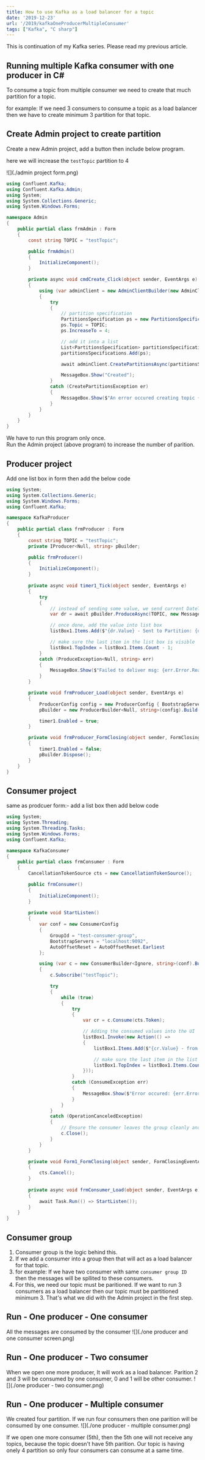 ```yaml
---
title: How to use Kafka as a load balancer for a topic
date: '2019-12-23'
url: '/2019/kafkaOneProducerMultipleConsumer'
tags: ["Kafka", "C sharp"]
---
```


This is continuation of my Kafka series. Please read my previous article.

## Running multiple Kafka consumer with one producer in C#

To consume a topic from multiple consumer we need to create that much partition for a topic.

for example:
If we need 3 consumers to consume a topic as a load balancer then we have to create minimum 3 partition for that topic.

## Create Admin project to create partition

Create a new Admin project, add a button then include below program.

here we will increase the `testTopic` partition to 4

![](./admin project form.png)

```CS
using Confluent.Kafka;
using Confluent.Kafka.Admin;
using System;
using System.Collections.Generic;
using System.Windows.Forms;

namespace Admin
{
    public partial class frmAdmin : Form
    {
        const string TOPIC = "testTopic";

        public frmAdmin()
        {
            InitializeComponent();
        }

        private async void cmdCreate_Click(object sender, EventArgs e)
        {
            using (var adminClient = new AdminClientBuilder(new AdminClientConfig { BootstrapServers = "localhost:9092" }).Build())
            {
                try
                {
                    // partition specification
                    PartitionsSpecification ps = new PartitionsSpecification();
                    ps.Topic = TOPIC;
                    ps.IncreaseTo = 4;

                    // add it into a list
                    List<PartitionsSpecification> partitionsSpecifications = new List<PartitionsSpecification>();
                    partitionsSpecifications.Add(ps);

                    await adminClient.CreatePartitionsAsync(partitionsSpecifications);

                    MessageBox.Show("Created");
                }
                catch (CreatePartitionsException er)
                {
                    MessageBox.Show($"An error occured creating topic {er.Results[0].Topic}: {er.Results[0].Error.Reason}");
                }
            }
        }
    }
}
```
We have to run this program only once.  
Run the Admin project (above program) to increase the number of parition.

## Producer project

Add one list box in form then add the below code

```CS
using System;
using System.Collections.Generic;
using System.Windows.Forms;
using Confluent.Kafka;

namespace KafkaProducer
{
    public partial class frmProducer : Form
    {
        const string TOPIC = "testTopic";
        private IProducer<Null, string> pBuilder;

        public frmProducer()
        {
            InitializeComponent();
        }
        
        private async void timer1_Tick(object sender, EventArgs e)
        {
            try
            {
                // instead of sending some value, we send current DateTime as value
                var dr = await pBuilder.ProduceAsync(TOPIC, new Message<Null, string> { Value = DateTime.Now.ToLongTimeString() });

                // once done, add the value into list box
                listBox1.Items.Add($"{dr.Value} - Sent to Partition: {dr.Partition.Value}");

                // make sure the last item in the list box is visible
                listBox1.TopIndex = listBox1.Items.Count - 1;
            }
            catch (ProduceException<Null, string> err)
            {
                MessageBox.Show($"Failed to deliver msg: {err.Error.Reason}");
            }
        }

        private void frmProducer_Load(object sender, EventArgs e)
        {
            ProducerConfig config = new ProducerConfig { BootstrapServers = "localhost:9092" };
            pBuilder = new ProducerBuilder<Null, string>(config).Build();

            timer1.Enabled = true;
        }

        private void frmProducer_FormClosing(object sender, FormClosingEventArgs e)
        {
            timer1.Enabled = false;
            pBuilder.Dispose();
        }
    }
}
```

## Consumer project

same as prodcuer form:- add a list box then add below code

```CS
using System;
using System.Threading;
using System.Threading.Tasks;
using System.Windows.Forms;
using Confluent.Kafka;

namespace KafkaConsumer
{
    public partial class frmConsumer : Form
    {
        CancellationTokenSource cts = new CancellationTokenSource();

        public frmConsumer()
        {
            InitializeComponent();
        }
        
        private void StartListen()
        {
            var conf = new ConsumerConfig
            {
                GroupId = "test-consumer-group",
                BootstrapServers = "localhost:9092",
                AutoOffsetReset = AutoOffsetReset.Earliest
            };

            using (var c = new ConsumerBuilder<Ignore, string>(conf).Build())
            {
                c.Subscribe("testTopic");

                try
                {
                    while (true)
                    {
                        try
                        {
                            var cr = c.Consume(cts.Token);

                            // Adding the consumed values into the UI
                            listBox1.Invoke(new Action(() =>
                            {
                                listBox1.Items.Add($"{cr.Value} - from Partition: {cr.Partition.Value}" );

                                // make sure the last item in the list box is visible
                                listBox1.TopIndex = listBox1.Items.Count - 1;
                            }));
                        }
                        catch (ConsumeException err)
                        {
                            MessageBox.Show($"Error occured: {err.Error.Reason}");
                        }
                    }
                }
                catch (OperationCanceledException)
                {
                    // Ensure the consumer leaves the group cleanly and final offsets are committed.
                    c.Close();
                }
            }
        }

        private void Form1_FormClosing(object sender, FormClosingEventArgs e)
        {
            cts.Cancel();
        }
        
        private async void frmConsumer_Load(object sender, EventArgs e)
        {
            await Task.Run(() => StartListen());
        }
    }
}
```

## Consumer group
1. Consumer group is the logic behind this.
2. If we add a consumer into a group then that will act as a load balancer for that topic.
3. for example: If we have two consumer with same `consumer group ID` then the messages will be spllited to these consumers. 
4. For this, we need our topic must be paritioned. If we want to run 3 consumers as a load balancer then our topic must be partitioned minimum 3. That's what we did with the Admin project in the first step.

## Run - One producer - One consumer
All the messages are consumed by the consumer
![](./one producer and one consumer screen.png)

## Run - One producer - Two consumer
When we open one more producer, It will work as a load balancer. Parition 2 and 3 will be consumed by one consumer, 0 and 1 will be other consumer.
![](./one producer - two consumer.png)

## Run - One producer - Multiple consumer
We created four partition. If we run four consumers then one parition will be consumed by one consumer.
![](./one producer - multiple consumer.png)

If we open one more consumer (5th), then the 5th one will not receive any topics, because the topic doesn't have 5th parition. Our topic is having onely 4 partition so only four consumers can consume at a same time. 
